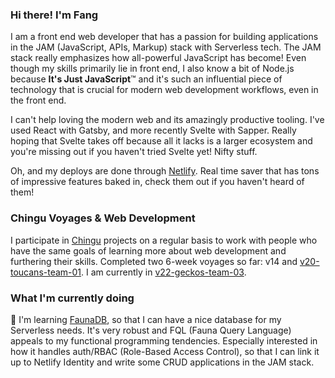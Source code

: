 ### Hi there! I'm Fang

I am a front end web developer that has a passion for building applications in the JAM (JavaScript, APIs, Markup) stack with Serverless tech. The JAM stack really emphasizes how all-powerful JavaScript has become! Even though my skills primarily lie in front end, I also know a bit of Node.js because **It's Just JavaScript**™ and it's such an influential piece of technology that is crucial for modern web development workflows, even in the front end.

I can't help loving the modern web and its amazingly productive tooling. I've used React with Gatsby, and more recently Svelte with Sapper. Really hoping that Svelte takes off because all it lacks is a larger ecosystem and you're missing out if you haven't tried Svelte yet! Nifty stuff.

Oh, and my deploys are done through [Netlify](https://www.netlify.com/). Real time saver that has tons of impressive features baked in, check them out if you haven't heard of them!

### Chingu Voyages & Web Development

I participate in [Chingu](https://www.chingu.io/) projects on a regular basis to work with people who have the same goals of learning more about web development and furthering their skills. Completed two 6-week voyages so far: v14 and [v20-toucans-team-01](https://github.com/chingu-voyages/v20-toucans-team-01). I am currently in [v22-geckos-team-03](https://github.com/chingu-voyages/v22-geckos-team-03).

### What I'm currently doing

🌱 I'm learning [FaunaDB](https://fauna.com/), so that I can have a nice database for my Serverless needs. It's very robust and FQL (Fauna Query Language) appeals to my functional programming tendencies. Especially interested in how it handles auth/RBAC (Role-Based Access Control), so that I can link it up to Netlify Identity and write some CRUD applications in the JAM stack.

<!--
**armchair-traveller/armchair-traveller** is a ✨ _special_ ✨ repository because its `README.md` (this file) appears on your GitHub profile.

Here are some ideas to get you started:

- 🔭 I’m currently working on ...
- 🌱 I’m currently learning ...
- 👯 I’m looking to collaborate on ...
- 🤔 I’m looking for help with ...
- 💬 Ask me about ...
- 📫 How to reach me: ...
- 😄 Pronouns: ...
- ⚡ Fun fact: ...
-->
